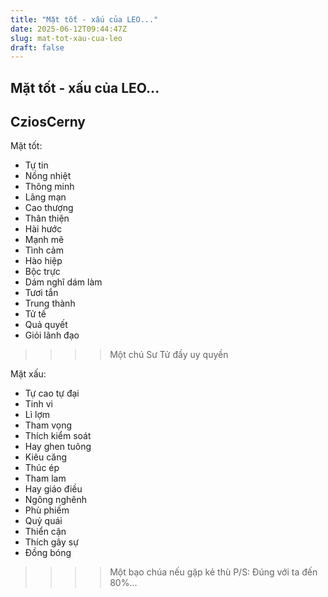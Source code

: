 ```yaml
---
title: "Mặt tốt - xấu của LEO..."
date: 2025-06-12T09:44:47Z
slug: mat-tot-xau-cua-leo
draft: false
---
```


## Mặt tốt - xấu của LEO...

## CziosCerny

Mặt tốt:
- Tự tin
- Nồng nhiệt
- Thông minh
- Lãng mạn
- Cao thượng
- Thân thiện
- Hài hước
- Mạnh mẽ
- Tình cảm
- Hào hiệp
- Bộc trực
- Dám nghĩ dám làm
- Tươi tắn
- Trung thành
- Tử tế
- Quả quyết 
- Giỏi lãnh đạo
>>>> Một chú Sư Tử đầy uy quyền

Mặt xấu:
- Tự cao tự đại
- Tinh vi
- Lì lợm
- Tham vọng
- Thích kiểm soát
- Hay ghen tuông
- Kiêu căng
- Thúc ép
- Tham lam
- Hay giáo điều
- Ngông nghênh
- Phù phiếm
- Quỷ quái
- Thiển cận
- Thích gây sự
- Đồng bóng
>>>> Một bạo chúa nếu gặp kẻ thù
P/S: Đúng với ta đến 80%...​